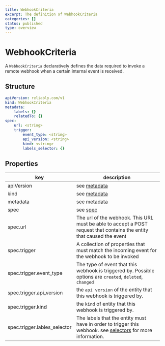 ```yaml
---
title: WebhookCriteria
excerpt: The definition of WebhookCriteria
categories: []
status: published
type: overview
---
```

# WebhookCriteria

A `WebhookCriteria` declaratively defines the data required to invoke a remote webhook when a certain internal event is received.

## Structure

```yaml
apiVersion: reliably.com/v1
kind: WebhookCriteria
metadata:
    labels: {}
    relatedTo: {}
spec:
    url: <string>
    trigger:
        event_type: <string>
        api_version: <string>
        kind: <string>
        labels_selector: {}
```

## Properties
| key | description |
|---|---|
| apiVersion | see [metadata](./index.md/#apiVersion) |
| kind | see [metadata](./index.md/#kind) |
| metadata | see [metadata](./index.md/#metadata) |
| spec | see [spec](./index.md/#spec) |
| spec.url | The url of the webhook. This URL must be able to accept a POST request that contains the entity that caused the event |
| spec.trigger | A collection of properties that must match the incoming event for the webhook to be invoked |
| spec.trigger.event_type | The type of event that this webhook is triggered by. Possible options are `created`, `deleted`, `changed` |
| spec.trigger.api_version | the `api version` of the entity that this webhook is triggered by. |
| spec.trigger.kind | the `kind` of entity that this webhook is triggered by. |
| spec.trigger.lables_selector | The labels that the entity must have in order to trigger this webhook. see [selectors](./index.md/#selectors) for more information. |
